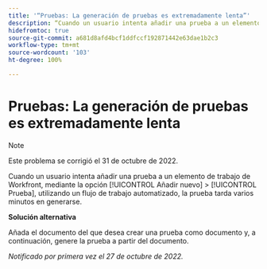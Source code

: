 ```yaml
---
title: '“Pruebas: La generación de pruebas es extremadamente lenta”'
description: “Cuando un usuario intenta añadir una prueba a un elemento de trabajo de Workfront, mediante la opción Añadir nuevo > Prueba, utilizando un flujo de trabajo automatizado, la prueba tarda varios minutos en generarse”.
hidefromtoc: true
source-git-commit: a681d8afd4bcf1ddfccf192871442e63dae1b2c3
workflow-type: tm+mt
source-wordcount: '103'
ht-degree: 100%

---
```



# Pruebas: La generación de pruebas es extremadamente lenta

>[!NOTE]
>
>Este problema se corrigió el 31 de octubre de 2022.

<!--This article is on the WF and WFP TOCs-->

Cuando un usuario intenta añadir una prueba a un elemento de trabajo de Workfront, mediante la opción [!UICONTROL Añadir nuevo] > [!UICONTROL Prueba], utilizando un flujo de trabajo automatizado, la prueba tarda varios minutos en generarse.

**Solución alternativa**

Añada el documento del que desea crear una prueba como documento y, a continuación, genere la prueba a partir del documento.

_Notificado por primera vez el 27 de octubre de 2022._


